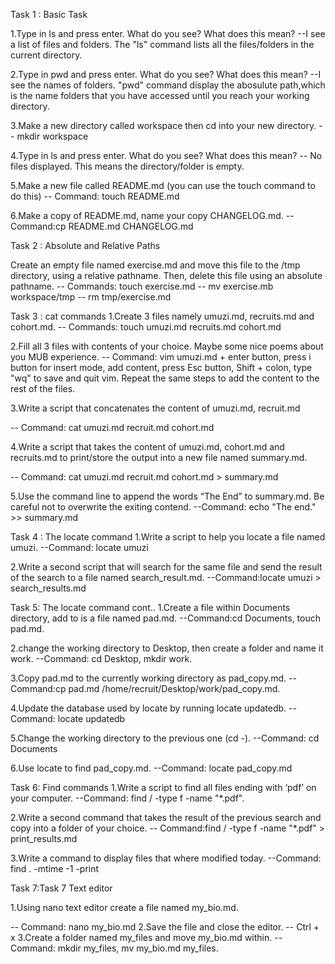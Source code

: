  Task 1 : Basic Task

1.Type in ls and press enter. What do you see? What does this mean?
--I see a list of files and folders. The "ls" command lists all the files/folders in the current directory.

2.Type in pwd and press enter. What do you see? What does this mean? 
 --I see the names of folders. "pwd" command display the abosulute path,which is the name folders that you have accessed until you reach your working directory.

3.Make a new directory called workspace then cd into your new directory.
-- mkdir workspace

4.Type in ls and press enter. What do you see? What does this mean?
-- No files displayed. This means the directory/folder is empty.

5.Make a new file called README.md (you can use the touch command to do this)
-- Command: touch README.md

6.Make a copy of README.md, name your copy CHANGELOG.md.
-- Command:cp README.md CHANGELOG.md

Task 2 : Absolute and Relative Paths

Create an empty file named exercise.md and move this file to the /tmp directory, using a relative pathname. Then, delete this file using an absolute pathname.
-- Commands: touch exercise.md
-- mv exercise.mb workspace/tmp
-- rm tmp/exercise.md

Task 3 : cat commands
1.Create 3 files namely umuzi.md, recruits.md and cohort.md.
-- Commands: touch umuzi.md recruits.md cohort.md

2.Fill all 3 files with contents of your choice. Maybe some nice poems about you MUB experience.
-- Command: vim umuzi.md + enter button, press i button for insert mode, add content, press Esc button, Shift + colon, type "wq" to save and quit vim. Repeat the same steps to add the content to the rest of the files.

3.Write a script that concatenates the content of umuzi.md, recruit.md

-- Command: cat umuzi.md recruit.md cohort.md

4.Write a script that takes the content of umuzi.md, cohort.md and recruits.md to print/store the output into a new file named summary.md.

-- Command: cat umuzi.md recruit.md cohort.md > summary.md

5.Use the command line to append the words “The End” to summary.md. Be careful not to overwrite the exiting contend.
--Command: echo "The end." >> summary.md

Task 4 : The locate command
1.Write a script to help you locate a file named umuzi.
--Command: locate umuzi

2.Write a second script that will search for the same file and send the result of the search to a file named search_result.md.
--Command:locate umuzi > search_results.md

Task 5: The locate command cont..
1.Create a file within Documents directory, add to is a file named pad.md.
--Command:cd Documents, touch pad.md.

2.change the working directory to Desktop, then create a folder and name it work.
--Command: cd Desktop, mkdir work.

3.Copy pad.md to the currently working directory as pad_copy.md.
--Command:cp pad.md /home/recruit/Desktop/work/pad_copy.md.

4.Update the database used by locate by running locate updatedb.
--Command: locate updatedb

5.Change the working directory to the previous one (cd -).
--Command: cd Documents

6.Use locate to find pad_copy.md.
--Command: locate pad_copy.md

Task 6: Find commands
1.Write a script to find all files ending with ‘pdf’ on your computer.
--Command: find / -type f -name "*.pdf".

2.Write a second command that takes the result of the previous search and copy into a folder of your choice.
-- Command:find / -type f -name "*.pdf" > print_results.md

3.Write a command to display files that where modified today.
--Command: find . -mtime -1 -print

Task 7:Task 7 Text editor

1.Using nano text editor create a file named my_bio.md.

-- Command: nano my_bio.md 
2.Save the file and close the editor.
-- Ctrl + x
3.Create a folder named my_files and move my_bio.md within.
-- Command: mkdir my_files, mv my_bio.md my_files.
